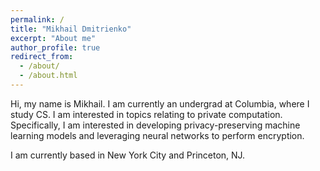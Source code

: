 ```yaml
---
permalink: /
title: "Mikhail Dmitrienko"
excerpt: "About me"
author_profile: true
redirect_from: 
  - /about/
  - /about.html
---
```


Hi, my name is Mikhail. I am currently an undergrad at Columbia, where I study CS. I am interested in topics relating to private computation. Specifically, I am interested in developing privacy-preserving machine learning models and leveraging neural networks to perform encryption.  

I am currently based in New York City and Princeton, NJ. 

